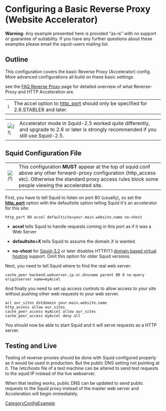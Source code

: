 # Configuring a Basic Reverse Proxy (Website Accelerator)

**Warning**: Any example presented here is provided "as-is" with no
support or guarantee of suitability. If you have any further questions
about these examples please email the squid-users mailing list.

## Outline

This configuration covers the basic Reverse Proxy (Accelerator) config.
More advanced configurations all build on these basic settings.

see the [FAQ Reverse
Proxy](/SquidFaq/ReverseProxy#)
page for detailed overview of what Reverse-Proxy and HTTP Acceleration
are.

|                                                                        |                                                                                                                                        |
| ---------------------------------------------------------------------- | -------------------------------------------------------------------------------------------------------------------------------------- |
| ℹ️ | The accel option to [http\_port](http://www.squid-cache.org/Doc/config/http_port#) should only be specified for 2.6.STABLE8 and later. |

|                                                                      |                                                                                                                                         |
| -------------------------------------------------------------------- | --------------------------------------------------------------------------------------------------------------------------------------- |
| ![/\!\\](https://wiki.squid-cache.org/wiki/squidtheme/img/alert.png) | Accelerator mode in Squid-2.5 worked quite differently, and upgrade to 2.6 or later is strongly recommended if you still use Squid-2.5. |

## Squid Configuration File

|                                                                      |                                                                                                                                                                                                                       |
| -------------------------------------------------------------------- | --------------------------------------------------------------------------------------------------------------------------------------------------------------------------------------------------------------------- |
| ![/\!\\](https://wiki.squid-cache.org/wiki/squidtheme/img/alert.png) | This configuration **MUST** appear at the top of squid.conf above any other forward-proxy configuration (http\_access etc). Otherwise the standard proxy access rules block some people viewing the accelerated site. |

First, you have to tell Squid to listen on port 80 (usually), so set the
**[http\_port](http://www.squid-cache.org/Doc/config/http_port#)**
option with the defaultsite option telling Squid it's an accelerator for
this site:

    http_port 80 accel defaultsite=your.main.website.name no-vhost

  - **accel** tells Squid to handle requests coming in this port as if
    it was a Web Server

  - **defaultsite=X** tells Squid to assume the domain *X* is wanted.

  - **no-vhost** for
    [Squid-3.2](/Releases/Squid-3.2#)
    or later disables HTTP/1.1 [domain based virtual
    hosting](/ConfigExamples/Reverse/VirtualHosting#)
    support. Omit this option for older Squid versions.

Next, you need to tell Squid where to find the real web server:

    cache_peer backend.webserver.ip.or.dnsname parent 80 0 no-query originserver name=myAccel

And finally you need to set up access controls to allow access to your
site without pushing other web requests to your web server.

    acl our_sites dstdomain your.main.website.name
    http_access allow our_sites
    cache_peer_access myAccel allow our_sites
    cache_peer_access myAccel deny all

You should now be able to start Squid and it will serve requests as a
HTTP server.

## Testing and Live

Testing of reverse-proxies should be done with Squid configured properly
as it would be used in production. But the public DNS setting not
pointing at it. The /etc/hosts file of a test machine can be altered to
send test requests to the squid IP instead of the live webserver.

When that testing works, public DNS can be updated to send public
requests to the Squid proxy instead of the master web server and
Acceleration will begin immediately.

[CategoryConfigExample](/CategoryConfigExample#)

